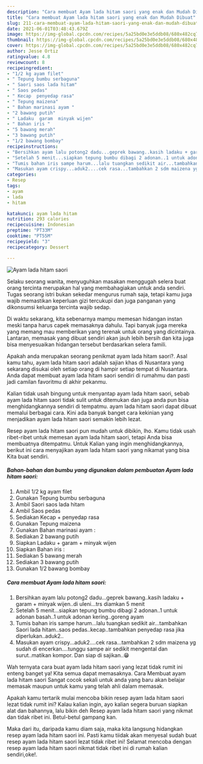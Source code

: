 ```yaml
---
description: "Cara membuat Ayam lada hitam saori yang enak dan Mudah Dibuat"
title: "Cara membuat Ayam lada hitam saori yang enak dan Mudah Dibuat"
slug: 211-cara-membuat-ayam-lada-hitam-saori-yang-enak-dan-mudah-dibuat
date: 2021-06-01T03:48:43.679Z
image: https://img-global.cpcdn.com/recipes/5a25bd0e3e5ddb08/680x482cq70/ayam-lada-hitam-saori-foto-resep-utama.jpg
thumbnail: https://img-global.cpcdn.com/recipes/5a25bd0e3e5ddb08/680x482cq70/ayam-lada-hitam-saori-foto-resep-utama.jpg
cover: https://img-global.cpcdn.com/recipes/5a25bd0e3e5ddb08/680x482cq70/ayam-lada-hitam-saori-foto-resep-utama.jpg
author: Jesse Ortiz
ratingvalue: 4.8
reviewcount: 8
recipeingredient:
- "1/2 kg ayam filet"
- " Tepung bumbu serbaguna"
- " Saori saos lada hitam"
- " Saos pedas"
- " Kecap  penyedap rasa"
- " Tepung maizena"
- " Bahan marinasi ayam "
- "2 bawang putih"
- " Ladaku  garam  minyak wijen"
- " Bahan iris "
- "5 bawang merah"
- "3 bawang putih"
- "1/2 bawang bombay"
recipeinstructions:
- "Bersihkan ayam lalu potong2 dadu...geprek bawang..kasih ladaku + garam + minyak wijen..di uleni...trs diamkan 5 menit"
- "Setelah 5 menit...siapkan tepung bumbu dibagi 2 adonan..1 untuk adonan basah..1 untuk adonan kering..goreng ayam"
- "Tumis bahan iris sampe harum...lalu tuangkan sedikit air...tambahkan Saori lada hitam..saos pedas..kecap..tambahkan penyedap rasa jika diperlukan..aduk2.."
- "Masukan ayam crispy...aduk2....cek rasa...tambahkan 2 sdm maizena yg sudah di encerkan....tunggu sampe air sedikit mengental dan surut..matikan kompor. Dan siap di sajikan..😁"
categories:
- Resep
tags:
- ayam
- lada
- hitam

katakunci: ayam lada hitam 
nutrition: 293 calories
recipecuisine: Indonesian
preptime: "PT33M"
cooktime: "PT55M"
recipeyield: "3"
recipecategory: Dessert

---
```



![Ayam lada hitam saori](https://img-global.cpcdn.com/recipes/5a25bd0e3e5ddb08/680x482cq70/ayam-lada-hitam-saori-foto-resep-utama.jpg)

Selaku seorang wanita, menyuguhkan masakan menggugah selera buat orang tercinta merupakan hal yang membahagiakan untuk anda sendiri. Tugas seorang istri bukan sekedar mengurus rumah saja, tetapi kamu juga wajib memastikan keperluan gizi tercukupi dan juga panganan yang dikonsumsi keluarga tercinta wajib sedap.

Di waktu  sekarang, kita sebenarnya mampu memesan hidangan instan meski tanpa harus capek memasaknya dahulu. Tapi banyak juga mereka yang memang mau memberikan yang terenak untuk orang yang dicintainya. Lantaran, memasak yang dibuat sendiri akan jauh lebih bersih dan kita juga bisa menyesuaikan hidangan tersebut berdasarkan selera famili. 



Apakah anda merupakan seorang penikmat ayam lada hitam saori?. Asal kamu tahu, ayam lada hitam saori adalah sajian khas di Nusantara yang sekarang disukai oleh setiap orang di hampir setiap tempat di Nusantara. Anda dapat membuat ayam lada hitam saori sendiri di rumahmu dan pasti jadi camilan favoritmu di akhir pekanmu.

Kalian tidak usah bingung untuk menyantap ayam lada hitam saori, sebab ayam lada hitam saori tidak sulit untuk ditemukan dan juga anda pun bisa menghidangkannya sendiri di tempatmu. ayam lada hitam saori dapat dibuat memalui berbagai cara. Kini ada banyak banget cara kekinian yang menjadikan ayam lada hitam saori semakin lebih lezat.

Resep ayam lada hitam saori pun mudah untuk dibikin, lho. Kamu tidak usah ribet-ribet untuk memesan ayam lada hitam saori, tetapi Anda bisa membuatnya ditempatmu. Untuk Kalian yang ingin menghidangkannya, berikut ini cara menyajikan ayam lada hitam saori yang nikamat yang bisa Kita buat sendiri.

<!--inarticleads1-->

##### Bahan-bahan dan bumbu yang digunakan dalam pembuatan Ayam lada hitam saori:

1. Ambil 1/2 kg ayam filet
1. Gunakan  Tepung bumbu serbaguna
1. Ambil  Saori saos lada hitam
1. Ambil  Saos pedas
1. Sediakan  Kecap + penyedap rasa
1. Gunakan  Tepung maizena
1. Gunakan  Bahan marinasi ayam :
1. Sediakan 2 bawang putih
1. Siapkan  Ladaku + garam + minyak wijen
1. Siapkan  Bahan iris :
1. Sediakan 5 bawang merah
1. Sediakan 3 bawang putih
1. Gunakan 1/2 bawang bombay




<!--inarticleads2-->

##### Cara membuat Ayam lada hitam saori:

1. Bersihkan ayam lalu potong2 dadu...geprek bawang..kasih ladaku + garam + minyak wijen..di uleni...trs diamkan 5 menit
1. Setelah 5 menit...siapkan tepung bumbu dibagi 2 adonan..1 untuk adonan basah..1 untuk adonan kering..goreng ayam
1. Tumis bahan iris sampe harum...lalu tuangkan sedikit air...tambahkan Saori lada hitam..saos pedas..kecap..tambahkan penyedap rasa jika diperlukan..aduk2..
1. Masukan ayam crispy...aduk2....cek rasa...tambahkan 2 sdm maizena yg sudah di encerkan....tunggu sampe air sedikit mengental dan surut..matikan kompor. Dan siap di sajikan..😁




Wah ternyata cara buat ayam lada hitam saori yang lezat tidak rumit ini enteng banget ya! Kita semua dapat memasaknya. Cara Membuat ayam lada hitam saori Sangat cocok sekali untuk anda yang baru akan belajar memasak maupun untuk kamu yang telah ahli dalam memasak.

Apakah kamu tertarik mulai mencoba bikin resep ayam lada hitam saori lezat tidak rumit ini? Kalau kalian ingin, ayo kalian segera buruan siapkan alat dan bahannya, lalu bikin deh Resep ayam lada hitam saori yang nikmat dan tidak ribet ini. Betul-betul gampang kan. 

Maka dari itu, daripada kamu diam saja, maka kita langsung hidangkan resep ayam lada hitam saori ini. Pasti kamu tiidak akan menyesal sudah buat resep ayam lada hitam saori lezat tidak ribet ini! Selamat mencoba dengan resep ayam lada hitam saori nikmat tidak ribet ini di rumah kalian sendiri,oke!.

